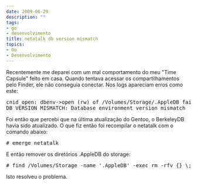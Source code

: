 ```yaml
---
date: 2009-06-29
description: ""
tags:
- go
- desenvolvimento
title: netatalk db version mismatch
topics:
- Go
- Desenvolvimento
---
```



Recentemente me deparei com um mal comportamento do meu "Time Capsule" feito em casa. Quando tentava acessar os compartilhamentos pelo Finder, ele não conseguia conectar. Nos logs apareciam erros como este:
<pre>cnid_open: dbenv-&gt;open (rw) of /Volumes/Storage/.AppleDB failed:
DB_VERSION_MISMATCH: Database environment version mismatch</pre>
Foi então que percebi que na última atualização do Gentoo, o BerkeleyDB havia sido atualizado. O que fiz então foi recompilar o netatalk com o comando abaixo:
<pre># emerge netatalk</pre>
E então remover os diretórios .AppleDB do storage:
<pre># find /Volumes/Storage -name '.AppleDB' -exec rm -rfv {} \;</pre>
Isto resolveu o problema.
